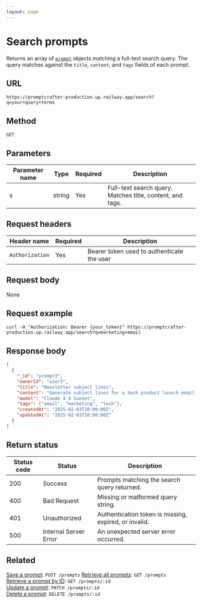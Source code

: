 ```yaml
---
layout: page
---
```


# Search prompts

Returns an array of [`prompt`](../resources/prompt.md) objects matching a full-text search query. The query matches against the `title`, `content`, and `tags` fields of each prompt.

## URL

```text
https://promptcrafter-production.up.railway.app/search?q=your+query+terms
```

## Method

`GET`

## Parameters

| Parameter name | Type   | Required | Description                                 |
|----------------|--------|----------|---------------------------------------------|
| `q`            | string | Yes      | Full-text search query. Matches title, content, and tags. |

## Request headers

| Header name     | Required | Description                                |
|-----------------|----------|--------------------------------------------|
| `Authorization` | Yes      | Bearer token used to authenticate the user |

## Request body

None

## Request example

```shell
curl -H "Authorization: Bearer {your_token}" https://promptcrafter-production.up.railway.app/search?q=marketing+email
```

## Response body

```json
[
  {
    "_id": "prompt3",
    "ownerId": "user3",
    "title": "Newsletter subject lines",
    "content": "Generate subject lines for a tech product launch email.",
    "model": "Claude 4.0 Sonnet",
    "tags": ["email", "marketing", "tech"],
    "createdAt": "2025-02-03T10:00:00Z",
    "updatedAt": "2025-02-03T10:00:00Z"
  }
]
```

## Return status

| Status code | Status                 | Description                                              |
|-------------|------------------------|----------------------------------------------------------|
| 200         | Success                | Prompts matching the search query returned.              |
| 400         | Bad Request            | Missing or malformed query string.                       |
| 401         | Unauthorized           | Authentication token is missing, expired, or invalid.    |
| 500         | Internal Server Error  | An unexpected server error occurred.                     |

## Related

[Save a prompt](post-prompts.md): `POST /prompts` 
[Retrieve all prompts](get-prompts.md): `GET /prompts`  
[Retrieve a prompt by ID](get-prompts-id.md): `GET /prompts/:id`  
[Update a prompt](patch-prompts-id.md): `PATCH /prompts/:id`  
[Delete a prompt](delete-prompts-id.md): `DELETE /prompts/:id`
